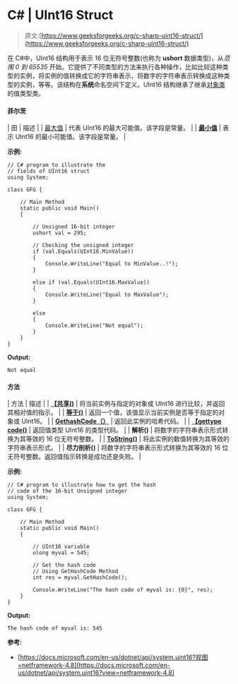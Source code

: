 # C# | UInt16 Struct

> 原文:[https://www.geeksforgeeks.org/c-sharp-uint16-struct/](https://www.geeksforgeeks.org/c-sharp-uint16-struct/)

在 C#中，UInt16 结构用于表示 16 位无符号整数(也称为 **ushort** 数据类型)，从*范围 0 到 65535* 开始。它提供了不同类型的方法来执行各种操作，比如比较这种类型的实例，将实例的值转换成它的字符串表示，将数字的字符串表示转换成这种类型的实例，等等。该结构在**系统**命名空间下定义。UInt16 结构继承了继承[对象类](https://www.geeksforgeeks.org/c-sharp-object-class/)的值类型类。

#### 菲尔茨

| 田 | 描述 |
| [最大值](https://www.geeksforgeeks.org/uint16-maxvalue-field-in-c-sharp-with-examples/) | 代表 UInt16 的最大可能值。该字段是常量。 |
| **[最小值](https://www.geeksforgeeks.org/uint16-minvalue-field-in-c-sharp-with-examples/)** | 表示 UInt16 的最小可能值。该字段是常量。 |

**示例:**

```
// C# program to illustrate the 
// fields of UInt16 struct
using System;

class GFG {

    // Main Method
    static public void Main()
    {

        // Unsigned 16-bit integer
        ushort val = 295;

        // Checking the unsigned integer
        if (val.Equals(UInt16.MinValue)) 
        {
            Console.WriteLine("Equal to MinValue..!");
        }

        else if (val.Equals(UInt16.MaxValue)) 
        {
            Console.WriteLine("Equal to MaxValue");
        }

        else 
        {
            Console.WriteLine("Not equal");
        }
    }
}
```

**Output:**

```
Not equal

```

#### 方法

| 方法 | 描述 |
| **[【共享()](https://www.geeksforgeeks.org/uint16-compareto-method-in-c-sharp-with-examples/)** | 将当前实例与指定的对象或 UInt16 进行比较，并返回其相对值的指示。 |
| **[等于()](https://www.geeksforgeeks.org/uint16-equals-method-in-c-sharp-with-examples/)** | 返回一个值，该值显示当前实例是否等于指定的对象或 UInt16。 |
| **[GethashCode（）](https://www.geeksforgeeks.org/uint16-gethashcode-method-in-c-sharp-with-examples/)** | 返回此实例的哈希代码。 |
| **[【gettype code()](https://www.geeksforgeeks.org/uint16-gettypecode-method-in-c-sharp-with-examples/)** | 返回值类型 UInt16 的类型代码。 |
| **解析()** | 将数字的字符串表示形式转换为其等效的 16 位无符号整数。 |
| **[ToString()](https://www.geeksforgeeks.org/uint16-tostring-method-in-c-sharp-with-examples-set-1/)** | 将此实例的数值转换为其等效的字符串表示形式。 |
| **尽力剖析()** | 将数字的字符串表示形式转换为其等效的 16 位无符号整数。返回值指示转换是成功还是失败。 |

**示例:**

```
// C# program to illustrate how to get the hash 
// code of the 16-bit Unsigned integer
using System;

class GFG {

    // Main Method
    static public void Main()
    {

        // UInt16 variable
        ulong myval = 545;

        // Get the hash code
        // Using GetHashCode Method
        int res = myval.GetHashCode();

        Console.WriteLine("The hash code of myval is: {0}", res);
    }
}
```

**Output:**

```
The hash code of myval is: 545

```

**参考:**

*   [https://docs.microsoft.com/en-us/dotnet/api/system.uint16?视图=netframework-4.8](https://docs.microsoft.com/en-us/dotnet/api/system.uint16?view=netframework-4.8)